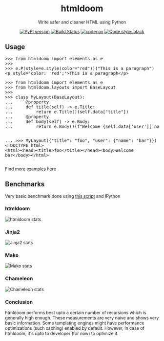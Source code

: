 <div><h1 align="center">htmldoom</h1><p align="center">Write safer and cleaner HTML using Python</p><p align="center"><span><a href="https://pypi.org/project/htmldoom"><img src="https://img.shields.io/pypi/v/htmldoom.svg" alt="PyPI version" /></a></span>&nbsp;<span><a href="https://travis-ci.org/sayanarijit/htmldoom"><img src="https://travis-ci.org/sayanarijit/htmldoom.svg?branch=master" alt="Build Status" /></a></span>&nbsp;<span><a href="https://codecov.io/gh/sayanarijit/htmldoom"><img src="https://codecov.io/gh/sayanarijit/htmldoom/branch/master/graph/badge.svg" alt="codecov" /></a></span>&nbsp;<span><a href="https://github.com/python/black"><img src="https://img.shields.io/badge/code%20style-black-000000.svg" alt="Code style: black" /></a></span></p><p><h2>Usage</h2><p><pre>&gt;&gt;&gt; from htmldoom import elements as e
&gt;&gt;&gt; 
&gt;&gt;&gt; e.P(style=e.style(color=&quot;red&quot;))(&quot;This is a paragraph&quot;)
&lt;p style=&quot;color: &#x27;red&#x27;;&quot;&gt;This is a paragraph&lt;/p&gt;</pre></p><p><pre>&gt;&gt;&gt; from htmldoom import elements as e
&gt;&gt;&gt; from htmldoom.layouts import BaseLayout
&gt;&gt;&gt; 
&gt;&gt;&gt; class MyLayout(BaseLayout):
...     @property
...     def title(self) -&gt; e.Title:
...         return e.Title()(self.data[&quot;title&quot;])
...     @property
...     def body(self) -&gt; e.Body:
...         return e.Body()(f&quot;Welcome {self.data[&#x27;user&#x27;][&#x27;name&#x27;]}&quot;)

... 
&gt;&gt;&gt; MyLayout({&quot;title&quot;: &quot;foo&quot;, &quot;user&quot;: {&quot;name&quot;: &quot;bar&quot;}})
&lt;!DOCTYPE html&gt;
&lt;html&gt;&lt;head&gt;&lt;title&gt;foo&lt;/title&gt;&lt;/head&gt;&lt;body&gt;Welcome bar&lt;/body&gt;&lt;/html&gt;</pre></p><p><a href="https://github.com/sayanarijit/htmldoom/tree/master/examples">Find more examples here</a></p></p><p><h2>Benchmarks</h2><p>Very basic benchmark done using <a href="https://github.com/sayanarijit/htmldoom/blob/master/benchmark/general.py">this script</a> and IPython</p><h3>htmldoom</h3><img src="https://thepracticaldev.s3.amazonaws.com/i/dc0pruqhyvi1jk5zxyi9.png" alt="htmldoom stats" /><h3>Jinja2</h3><img src="https://thepracticaldev.s3.amazonaws.com/i/hvvuvybfk5jved6trinr.png" alt="Jinja2 stats" /><h3>Mako</h3><img src="https://thepracticaldev.s3.amazonaws.com/i/xyzdag8221qzoohz1tx9.png" alt="Mako stats" /><h3>Chameleon</h3><img src="https://thepracticaldev.s3.amazonaws.com/i/0j49ln7pa62ivhqzkkuq.png" alt="Chameleon stats" /><h3>Conclusion</h3><p>htmldoom performs best upto a certain number of recursions which is generally high enough. These measurements are very naive and shows very basic information. Some templating engines might have performance optimizations (such caching) enabled by default. However, In case of htmldoom, it&#x27;s upto to developer (for now) to optimize it.</p></p></div>
